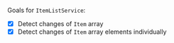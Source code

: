 Goals for `ItemListService`:
- [X] Detect changes of `Item` array
- [X] Detect changes of `Item` array elements individually
